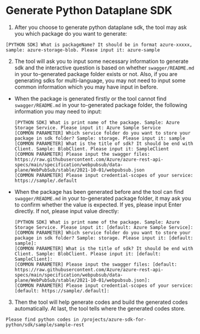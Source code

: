 # Generate Python Dataplane SDK

1. After you choose to generate python dataplane sdk, the tool may ask you which package do you want to generate:
  ```shell
  [PYTHON SDK] What is packageName? It should be in format azure-xxxxx, sample: azure-storage-blob. Please input it: azure-sample
  ```

2. The tool will ask you to input some necessary information to generate sdk and the interactive question is based on whether `swagger/README.md` in your to-generated package folder exists or not.
Also, if you are generating sdks for multi-language, you may not need to input some common information which you may have input in before. 

- When the package is generated firstly or the tool cannot find `swagger/README.md` in your to-generated package folder, the following information you may need to input:
  ```shell
  [PYTHON SDK] What is print name of the package. Sample: Azure Storage Service. Please input it: Azure Sample Service
  [COMMON PARAMETER] Which service folder do you want to store your package in sdk folder? Sample: storage. Please input it: sample
  [COMMON PARAMETER] What is the title of sdk? It should be end with Client. Sample: BlobClient. Please input it: SampleClient
  [COMMON PARAMETER] Please input the swagger files: https://raw.githubusercontent.com/Azure/azure-rest-api-specs/main/specification/webpubsub/data-plane/WebPubSub/stable/2021-10-01/webpubsub.json
  [COMMON PARAMETER] Please input credential-scopes of your service: https://sample/.default
  ```

- When the package has been generated before and the tool can find `swagger/README.md` in your to-generated package folder, it may ask you to confirm whether the value is expected. If yes, please input Enter directly. If not, please input value directly:
  ```shell
  [PYTHON SDK] What is print name of the package. Sample: Azure Storage Service. Please input it: [default: Azure Sample Service]:
  [COMMON PARAMETER] Which service folder do you want to store your package in sdk folder? Sample: storage. Please input it: [default: sample]:
  [COMMON PARAMETER] What is the title of sdk? It should be end with Client. Sample: BlobClient. Please input it: [default: SampleClient]:
  [COMMON PARAMETER] Please input the swagger files: [default: https://raw.githubusercontent.com/Azure/azure-rest-api-specs/main/specification/webpubsub/data-plane/WebPubSub/stable/2021-10-01/webpubsub.json]:
  [COMMON PARAMETER] Please input credential-scopes of your service: [default: https://sample/.default]:
  ```

3. Then the tool will help generate codes and build the generated codes automatically. At last, the tool tells where the generated codes store.
  ```shell
  Please find python codes in /projects/azure-sdk-for-python/sdk/sample/sample-rest
  ```

